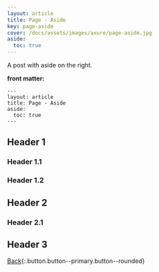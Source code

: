 ```yaml
---
layout: article
title: Page - Aside
key: page-aside
cover: /docs/assets/images/axure/page-aside.jpg
aside:
  toc: true
---
```


A post with aside on the right.

<!--more-->

**front matter:**

    ---
    layout: article
    title: Page - Aside
    aside:
      toc: true
    ---

## Header 1

### Header 1.1

### Header 1.2

## Header 2

### Header 2.1

## Header 3

[Back](https://wrelks.com/quantumgames.html){:.button.button--primary.button--rounded}